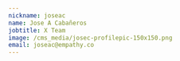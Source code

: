 ```yaml
---
nickname: joseac
name: Jose A Cabañeros
jobtitle: X Team
image: /cms_media/josec-profilepic-150x150.png
email: joseac@empathy.co
---
```

